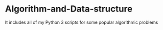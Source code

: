 # Algorithm-and-Data-structure
It includes all of my Python 3 scripts for some popular algorithmic problems
